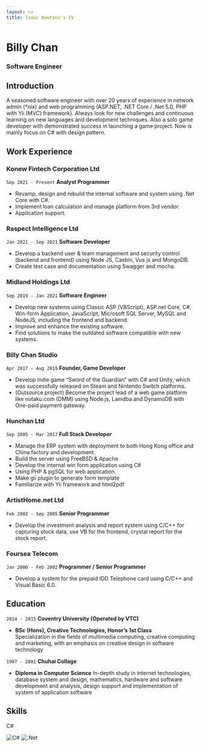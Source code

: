 ```yaml
---
layout: cv
title: Isaac Newtons's CV
---
```

# Billy Chan 
### Software Engineer


## Introduction

A seasoned software engineer with over 20 years of experience in network admin (*nix) and web programming (ASP.NET, .NET Core / .Net 5.0, PHP with Yii (MVC) framework). Always look for new challenges and continuous learning on new languages and development techniques. Also a solo game developer with demonstrated success in launching a game project. Now is mainly focus on C# with design pattern. 

## Work Experience 

### Konew Fintech Corporation Ltd 
`Sep 2021 - Present`
__Analyst Programmer__
- Revamp, design and rebuild the internal software and system using .Net Core with C#.  
- Implement loan calculation and manage platform from 3rd vendor. 
- Application support.
  

### Raspect Intelligence Ltd  
`Jan 2021 - Sep 2021`
__Software Developer__ 
- Develop a backend user & team management and security control (backend and frontend) using Node JS, Casbin, Vus js and MongoDB. 
- Create test case and documentation using Swagger and mocha. 
  
   
### Midland Holdings Ltd 
`Sep 2019 - Jan 2021`
__Software Engineer__
- Develop new systems using Classic ASP (VBScript), ASP.net Core, C#, Win-form Application, JavaScript, Microsoft SQL Server, MySQL and NodeJS, including the frontend and backend.  
- Improve and enhance the existing software.  
- Find solutions to make the outdated software compatible with new 
systems.  

### Billy Chan Studio
`Apr 2017 - Aug 2019`
__Founder, Game Developer__
- Develop indie game “Sword of the Guardian” with C# and Unity, which was successfully released on Steam and Nintendo Switch platforms.  
- (Outsource project) Become the project lead of a web game platform like nutaku.com (DMM) using Node.js, Lamdba and DynamoDB with One-paid payment gateway.  

### Hunchan Ltd 
`Sep 2005 - Mar 2017`
__Full Stack Developer__
- Manage the ERP system with deployment to both Hong Kong office and China factory and development.  
- Build the server using FreeBSD & Apache 
- Develop the internal win form application using C# 
- Using PHP & pgSQL for web application. 
- Make gii plugin to generate form template 
- Familiarize with Yii framework and html2pdf
   
### ArtistHome.net Ltd
`Feb 2002 - Sep 2005`
__Senior Programmer__  
- Develop the investment analysis and report system using C/C++ for capturing stock data, use VB for the frontend, crystal report for the stock report. 

### Foursea Telecom  
`Jan 2000 - Feb 2002`
__Programmer / Senior Programmer__
- Develop a system for the prepaid IDD Telephone card using C/C++ and Visual Basic 6.0.

## Education 
`2014 - 2015`
__Coventry University (Operated by VTC)__

- __BSc (Hons), Creative Technologies, Honor’s 1st Class__  
Specialization in the fields of multimedia computing, creative computing and marketing, with an emphasis on creative design in software technology

`1997 - 2001`
__Chuhai Collage__

- __Diploma in Computer Science__ 
In-depth study in internet technologies, database system and design, mathematics, hardware and software development and analysis, design support and implementation of system of application software 

## Skills 
<span>C#</span>  

![C#](https://img.shields.io/badge/c%23-%23239120.svg?style=for-the-badge&logo=c-sharp&logoColor=white)
![.Net](https://img.shields.io/badge/.NET-5C2D91?style=for-the-badge&logo=.net&logoColor=white)
<!-- ### Footer

Last updated: 27 March 2022 -->